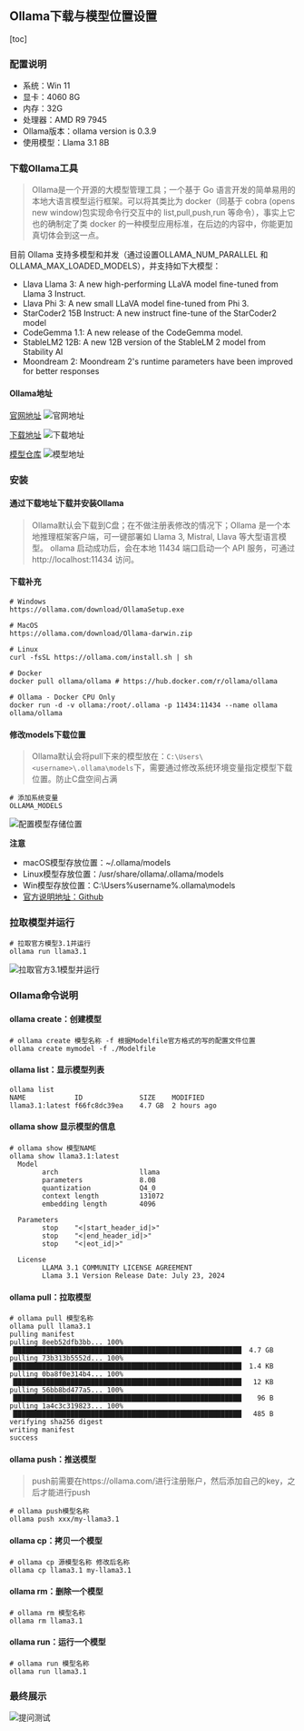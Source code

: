 ## Ollama下载与模型位置设置
[toc]

### 配置说明
* 系统：Win 11
* 显卡：4060 8G
* 内存：32G
* 处理器：AMD R9 7945
* Ollama版本：ollama version is 0.3.9
* 使用模型：Llama 3.1 8B

### 下载Ollama工具
> Ollama是一个开源的大模型管理工具；一个基于 Go 语言开发的简单易用的本地大语言模型运行框架。可以将其类比为 docker（同基于 cobra (opens new window)包实现命令行交互中的 list,pull,push,run 等命令），事实上它也的确制定了类 docker 的一种模型应用标准，在后边的内容中，你能更加真切体会到这一点。

目前 Ollama 支持多模型和并发（通过设置OLLAMA_NUM_PARALLEL 和 OLLAMA_MAX_LOADED_MODELS），并支持如下大模型：
* Llava Llama 3: A new high-performing LLaVA model fine-tuned from Llama 3 Instruct.
* Llava Phi 3: A new small LLaVA model fine-tuned from Phi 3.
* StarCoder2 15B Instruct: A new instruct fine-tune of the StarCoder2 model
* CodeGemma 1.1: A new release of the CodeGemma model.
* StableLM2 12B: A new 12B version of the StableLM 2 model from Stability AI
* Moondream 2: Moondream 2's runtime parameters have been improved for better responses

#### Ollama地址
[官网地址](https://ollama.com/)
![官网地址](../resource/ollama/ollama-官网地址.png)

[下载地址](https://ollama.com/download)
![下载地址](../resource/ollama/ollama-下载地址.png)

[模型仓库](https://ollama.com/library)
![模型地址](../resource/ollama/ollama-模型地址.png)

### 安装
#### 通过下载地址下载并安装Ollama
> Ollama默认会下载到C盘；在不做注册表修改的情况下；Ollama 是一个本地推理框架客户端，可一键部署如 Llama 3, Mistral, Llava 等大型语言模型。 ollama 启动成功后，会在本地 11434 端口启动一个 API 服务，可通过 http://localhost:11434 访问。

#### 下载补充
```shell
# Windows
https://ollama.com/download/OllamaSetup.exe
 
# MacOS
https://ollama.com/download/Ollama-darwin.zip
 
# Linux
curl -fsSL https://ollama.com/install.sh | sh
 
# Docker
docker pull ollama/ollama # https://hub.docker.com/r/ollama/ollama
 
# Ollama - Docker CPU Only
docker run -d -v ollama:/root/.ollama -p 11434:11434 --name ollama ollama/ollama
```

#### 修改models下载位置
> Ollama默认会将pull下来的模型放在：`C:\Users\<username>\.ollama\models`下，需要通过修改系统环境变量指定模型下载位置。防止C盘空间占满

```shell
# 添加系统变量
OLLAMA_MODELS
```
![配置模型存储位置](../resource/ollama/ollama-配置模型存储位置.png)

**注意**
* macOS模型存放位置：~/.ollama/models
* Linux模型存放位置：/usr/share/ollama/.ollama/models
* Win模型存放位置：C:\Users\%username%\.ollama\models
* [官方说明地址：Github](https://github.com/ollama/ollama/blob/main/docs/faq.md)

### 拉取模型并运行
```shell
# 拉取官方模型3.1并运行
ollama run llama3.1
```
![拉取官方3.1模型并运行](../resource/ollama/ollama-拉取官方3.1模型并运行.png)

### Ollama命令说明
#### ollama create：创建模型
```shell
# ollama create 模型名称 -f 根据Modelfile官方格式的写的配置文件位置
ollama create mymodel -f ./Modelfile
```
#### ollama list：显示模型列表
```shell
ollama list
NAME            ID              SIZE    MODIFIED
llama3.1:latest f66fc8dc39ea    4.7 GB  2 hours ago
```
#### ollama show 显示模型的信息
```shell
# ollama show 模型NAME
ollama show llama3.1:latest
  Model
        arch                    llama
        parameters              8.0B
        quantization            Q4_0
        context length          131072
        embedding length        4096

  Parameters
        stop    "<|start_header_id|>"
        stop    "<|end_header_id|>"
        stop    "<|eot_id|>"

  License
        LLAMA 3.1 COMMUNITY LICENSE AGREEMENT
        Llama 3.1 Version Release Date: July 23, 2024
```
#### ollama pull：拉取模型
```shell
# ollama pull 模型名称
ollama pull llama3.1
pulling manifest
pulling 8eeb52dfb3bb... 100% ▕████████████████████████████████████████████████████████▏ 4.7 GB
pulling 73b313b5552d... 100% ▕████████████████████████████████████████████████████████▏ 1.4 KB
pulling 0ba8f0e314b4... 100% ▕████████████████████████████████████████████████████████▏  12 KB
pulling 56bb8bd477a5... 100% ▕████████████████████████████████████████████████████████▏   96 B
pulling 1a4c3c319823... 100% ▕████████████████████████████████████████████████████████▏  485 B
verifying sha256 digest
writing manifest
success
```
#### ollama push：推送模型
> push前需要在https://ollama.com/进行注册账户，然后添加自己的key，之后才能进行push
```shell
# ollama push模型名称
ollama push xxx/my-llama3.1
```
#### ollama cp：拷贝一个模型
```shell
# ollama cp 源模型名称 修改后名称
ollama cp llama3.1 my-llama3.1
```
#### ollama rm：删除一个模型
```shell
# ollama rm 模型名称
ollama rm llama3.1
```
#### ollama run：运行一个模型
```shell
# ollama run 模型名称
ollama run llama3.1
```

### 最终展示
![提问测试](../resource/ollama/ollama-提问测试.png)